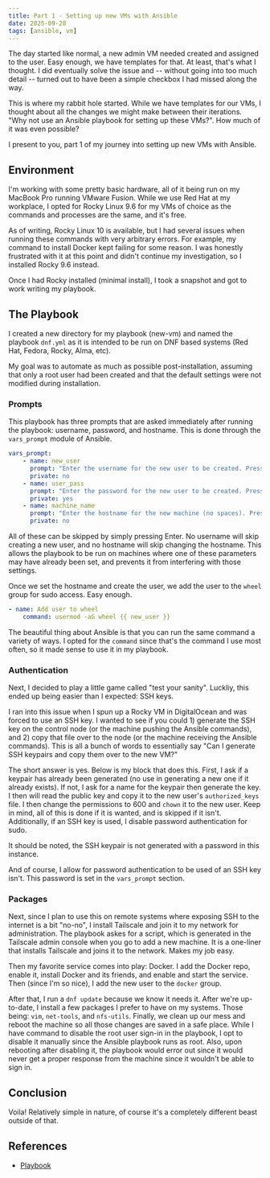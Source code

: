 ```yaml
---
title: Part 1 - Setting up new VMs with Ansible
date: 2025-09-28
tags: [ansible, vm]
---
```


The day started like normal, a new admin VM needed created and assigned to the user. Easy enough, we have templates for that. At least, that's what I thought. I did eventually solve the issue and -- without going into too much detail -- turned out to have been a simple checkbox I had missed along the way.

This is where my rabbit hole started. While we have templates for our VMs, I thought about all the changes we might make between their iterations. "Why not use an Ansible playbook for setting up these VMs?". How much of it was even possible?

I present to you, part 1 of my journey into setting up new VMs with Ansible.

## Environment
I'm working with some pretty basic hardware, all of it being run on my MacBook Pro running VMware Fusion. While we use Red Hat at my workplace, I opted for Rocky Linux 9.6 for my VMs of choice as the commands and processes are the same, and it's free.

As of writing, Rocky Linux 10 is available, but I had several issues when running these commands with very arbitrary errors. For example, my command to install Docker kept failing for some reason. I was honestly frustrated with it at this point and didn't continue my investigation, so I installed Rocky 9.6 instead.

Once I had Rocky installed (minimal install), I took a snapshot and got to work writing my playbook.

## The Playbook
I created a new directory for my playbook (new-vm) and named the playbook `dnf.yml` as it is intended to be run on DNF based systems (Red Hat, Fedora, Rocky, Alma, etc).

My goal was to automate as much as possible post-installation, assuming that only a root user had been created and that the default settings were not modified during installation.

### Prompts
This playbook has three prompts that are asked immediately after running the playbook: username, password, and hostname. This is done through the `vars_prompt` module of Ansible.

```yml
vars_prompt:
    - name: new_user
      prompt: "Enter the username for the new user to be created. Press Enter to skip."
      private: no
    - name: user_pass
      prompt: "Enter the password for the new user to be created. Press Enter to skip."
      private: yes
    - name: machine_name
      prompt: "Enter the hostname for the new machine (no spaces). Press Enter to skip."
      private: no
```

All of these can be skipped by simply pressing Enter. No username will skip creating a new user, and no hostname will skip changing the hostname. This allows the playbook to be run on machines where one of these parameters may have already been set, and prevents it from interfering with those settings.

Once we set the hostname and create the user, we add the user to the `wheel` group for sudo access. Easy enough.

```yml
- name: Add user to wheel
    command: usermod -aG wheel {{ new_user }}
```

The beautiful thing about Ansible is that you can run the same command a variety of ways. I opted for the `command` since that's the command I use most often, so it made sense to use it in my playbook.

### Authentication
Next, I decided to play a little game called "test your sanity". Luckliy, this ended up being easier than I expected: SSH keys.

I ran into this issue when I spun up a Rocky VM in DigitalOcean and was forced to use an SSH key. I wanted to see if you could 1) generate the SSH key on the control node (or the machine pushing the Ansible commands), and 2) copy that file over to the node (or the machine receiving the Ansible commands). This is all a bunch of words to essentially say "Can I generate SSH keypairs and copy them over to the new VM?"

The short answer is yes. Below is my block that does this. First, I ask if a keypair has already been generated (no use in generating a new one if it already exists). If not, I ask for a name for the keypair then generate the key. I then will read the public key and copy it to the new user's `authorized_keys` file. I then change the permissions to 600 and `chown` it to the new user. Keep in mind, all of this is done if it is wanted, and is skipped if it isn't. Additionally, if an SSH key is used, I disable password authentication for sudo.

It should be noted, the SSH keypair is not generated with a password in this instance.

And of course, I allow for password authentication to be used of an SSH key isn't. This password is set in the `vars_prompt` section.

### Packages
Next, since I plan to use this on remote systems where exposing SSH to the internet is a bit "no-no", I install Tailscale and join it to my network for administration. The playbook askes for a script, which is generated in the Tailscale admin console when you go to add a new machine. It is a one-liner that installs Tailscale and joins it to the network. Makes my job easy.

Then my favorite service comes into play: Docker. I add the Docker repo, enable it, install Docker and its friends, and enable and start the service. Then (since I'm so nice), I add the new user to the `docker` group.

After that, I run a `dnf update` because we know it needs it. After we're up-to-date, I install a few packages I prefer to have on my systems. Those being: `vim`, `net-tools`, and `nfs-utils`. Finally, we clean up our mess and reboot the machine so all those changes are saved in a safe place. While I have command to disable the root user sign-in in the playbook, I opt to disable it manually since the Ansible playbook runs as root. Also, upon rebooting after disabling it, the playbook would error out since it would never get a proper response from the machine since it wouldn't be able to sign in.

## Conclusion
Voila! Relatively simple in nature, of course it's a completely different beast outside of that.

## References
- [Playbook](https://github.com/thackmaster/homelab/blob/main/ansible/playbooks/new-vm/dnf.yml)
